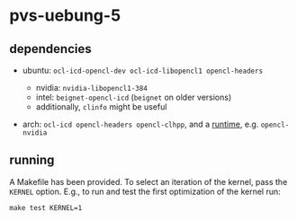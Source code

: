 # pvs-uebung-5

## dependencies

- ubuntu: `ocl-icd-opencl-dev ocl-icd-libopencl1 opencl-headers`
    - nvidia: `nvidia-libopencl1-384`
    - intel: `beignet-opencl-icd` (`beignet` on older versions)
    - additionally, `clinfo` might be useful

- arch: `ocl-icd opencl-headers opencl-clhpp`, and a
[runtime](https://wiki.archlinux.org/index.php/GPGPU#OpenCL_Runtime),
e.g. `opencl-nvidia`

## running

A Makefile has been provided.  To select an iteration of the kernel,
pass the `KERNEL` option.  E.g., to run and test the first
optimization of the kernel run:
```
make test KERNEL=1
```

